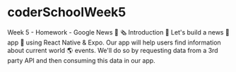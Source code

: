 # coderSchoolWeek5
Week 5 - Homework - Google News 📰 🗞️
Introduction 🌟
Let's build a news 📰 app 📱 using React Native & Expo. Our app will help users find information about current world 🌎 events. We'll do so by requesting data from a 3rd party API and then consuming this data in our app.
